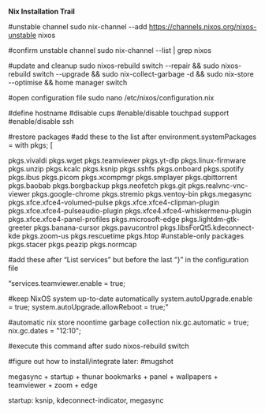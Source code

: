 **Nix Installation Trail**

#unstable channel
sudo nix-channel --add https://channels.nixos.org/nixos-unstable nixos

#confirm unstable channel
sudo nix-channel --list | grep nixos

#update and cleanup
sudo nixos-rebuild switch --repair && sudo nixos-rebuild switch --upgrade && sudo nix-collect-garbage -d && sudo nix-store --optimise && home manager switch

#open configuration file
sudo nano /etc/nixos/configuration.nix

#define hostname
#disable cups
#enable/disable touchpad support
#enable/disable ssh

#restore packages
#add these to the list after environment.systemPackages = with pkgs; [

pkgs.vivaldi
pkgs.wget
pkgs.teamviewer
pkgs.yt-dlp
pkgs.linux-firmware
pkgs.unzip
pkgs.kcalc
pkgs.ksnip
pkgs.sshfs
pkgs.onboard
pkgs.spotify
pkgs.ibus
pkgs.picom
pkgs.xcompmgr
pkgs.smplayer
pkgs.qbittorrent
pkgs.baobab
pkgs.borgbackup
pkgs.neofetch
pkgs.git
pkgs.realvnc-vnc-viewer
pkgs.google-chrome
pkgs.stremio
pkgs.ventoy-bin
pkgs.megasync
pkgs.xfce.xfce4-volumed-pulse
pkgs.xfce.xfce4-clipman-plugin
pkgs.xfce.xfce4-pulseaudio-plugin
pkgs.xfce4.xfce4-whiskermenu-plugin
pkgs.xfce.xfce4-panel-profiles
pkgs.microsoft-edge
pkgs.lightdm-gtk-greeter
pkgs.banana-cursor
pkgs.pavucontrol
pkgs.libsForQt5.kdeconnect-kde
pkgs.zoom-us
pkgs.rescuetime
pkgs.htop
#unstable-only packages
pkgs.stacer
pkgs.peazip
pkgs.normcap


#add these after “List services” but before the last “}” in the configuration file

“services.teamviewer.enable = true;

#keep NixOS system up-to-date automatically
system.autoUpgrade.enable = true;
system.autoUpgrade.allowReboot = true;”

#automatic nix store noontime garbage collection
nix.gc.automatic = true;
nix.gc.dates = "12:10";

#execute this command after
sudo nixos-rebuild switch

#figure out how to install/integrate later:
#mugshot 

megasync + startup + thunar bookmarks +  panel + wallpapers + teamviewer + zoom + edge

startup: ksnip, kdeconnect-indicator, megasync
